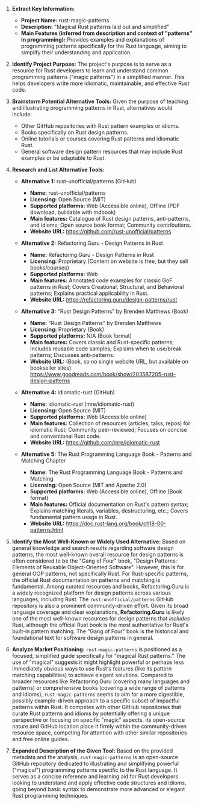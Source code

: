 1.  **Extract Key Information:**
    *   **Project Name:** rust-magic-patterns
    *   **Description:** "Magical Rust patterns laid out and simplified"
    *   **Main Features (inferred from description and context of "patterns" in programming):** Provides examples and explanations of programming patterns specifically for the Rust language, aiming to simplify their understanding and application.

2.  **Identify Project Purpose:**
    The project's purpose is to serve as a resource for Rust developers to learn and understand common programming patterns ("magic patterns") in a simplified manner. This helps developers write more idiomatic, maintainable, and effective Rust code.

3.  **Brainstorm Potential Alternative Tools:**
    Given the purpose of teaching and illustrating programming patterns in Rust, alternatives would include:
    *   Other GitHub repositories with Rust pattern examples or idioms.
    *   Books specifically on Rust design patterns.
    *   Online tutorials or courses covering Rust patterns and idiomatic Rust.
    *   General software design pattern resources that may include Rust examples or be adaptable to Rust.

4.  **Research and List Alternative Tools:**

    *   **Alternative 1:** rust-unofficial/patterns (GitHub)
        *   **Name:** rust-unofficial/patterns
        *   **Licensing:** Open Source (MIT)
        *   **Supported platforms:** Web (Accessible online), Offline (PDF download, buildable with mdbook)
        *   **Main features:** Catalogue of Rust design patterns, anti-patterns, and idioms; Open source book format; Community contributions.
        *   **Website URL:** https://github.com/rust-unofficial/patterns

    *   **Alternative 2:** Refactoring.Guru - Design Patterns in Rust
        *   **Name:** Refactoring.Guru - Design Patterns in Rust
        *   **Licensing:** Proprietary (Content on website is free, but they sell books/courses)
        *   **Supported platforms:** Web
        *   **Main features:** Annotated code examples for classic GoF patterns in Rust; Covers Creational, Structural, and Behavioral patterns; Explains practical applicability in Rust.
        *   **Website URL:** https://refactoring.guru/design-patterns/rust

    *   **Alternative 3:** "Rust Design Patterns" by Brenden Matthews (Book)
        *   **Name:** "Rust Design Patterns" by Brenden Matthews
        *   **Licensing:** Proprietary (Book)
        *   **Supported platforms:** N/A (Book format)
        *   **Main features:** Covers classic and Rust-specific patterns; Includes reusable code samples; Explains when to use/break patterns; Discusses anti-patterns.
        *   **Website URL:** (Book, so no single website URL, but available on bookseller sites) https://www.goodreads.com/book/show/203587205-rust-design-patterns

    *   **Alternative 4:** idiomatic-rust (GitHub)
        *   **Name:** idiomatic-rust (mre/idiomatic-rust)
        *   **Licensing:** Open Source (MIT)
        *   **Supported platforms:** Web (Accessible online)
        *   **Main features:** Collection of resources (articles, talks, repos) for idiomatic Rust; Community peer-reviewed; Focuses on concise and conventional Rust code.
        *   **Website URL:** https://github.com/mre/idiomatic-rust

    *   **Alternative 5:** The Rust Programming Language Book - Patterns and Matching Chapter
        *   **Name:** The Rust Programming Language Book - Patterns and Matching
        *   **Licensing:** Open Source (MIT and Apache 2.0)
        *   **Supported platforms:** Web (Accessible online), Offline (Book format)
        *   **Main features:** Official documentation on Rust's pattern syntax; Explains matching literals, variables, destructuring, etc.; Covers fundamental pattern usage in Rust.
        *   **Website URL:** https://doc.rust-lang.org/book/ch18-00-patterns.html

5.  **Identify the Most Well-Known or Widely Used Alternative:**
    Based on general knowledge and search results regarding software design patterns, the most well-known overall resource for design patterns is often considered to be the "Gang of Four" book, "Design Patterns: Elements of Reusable Object-Oriented Software". However, this is for general OOP patterns, not specifically Rust. For Rust-specific patterns, the official Rust documentation on patterns and matching is fundamental. Among curated resources and books, Refactoring.Guru is a widely recognized platform for design patterns across various languages, including Rust. The `rust-unofficial/patterns` GitHub repository is also a prominent community-driven effort. Given its broad language coverage and clear explanations, **Refactoring.Guru** is likely one of the most well-known resources for design patterns that *includes* Rust, although the official Rust book is the most authoritative for Rust's built-in pattern matching. The "Gang of Four" book is the historical and foundational text for software design patterns in general.

6.  **Analyze Market Positioning:**
    `rust-magic-patterns` is positioned as a focused, simplified guide specifically for "magical Rust patterns." The use of "magical" suggests it might highlight powerful or perhaps less immediately obvious ways to use Rust's features (like its pattern matching capabilities) to achieve elegant solutions. Compared to broader resources like Refactoring.Guru (covering many languages and patterns) or comprehensive books (covering a wide range of patterns and idioms), `rust-magic-patterns` seems to aim for a more digestible, possibly example-driven approach to a specific subset of impactful patterns within Rust. It competes with other GitHub repositories that curate Rust patterns and idioms by potentially offering a unique perspective or focusing on specific "magic" aspects. Its open-source nature and GitHub location place it firmly within the community-driven resource space, competing for attention with other similar repositories and free online guides.

7.  **Expanded Description of the Given Tool:**
    Based on the provided metadata and the analysis, `rust-magic-patterns` is an open-source GitHub repository dedicated to illustrating and simplifying powerful ("magical") programming patterns specific to the Rust language. It serves as a concise reference and learning aid for Rust developers looking to understand and apply effective code structures and idioms, going beyond basic syntax to demonstrate more advanced or elegant Rust programming techniques.